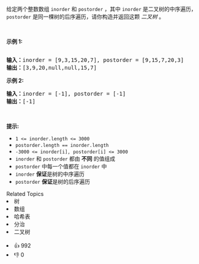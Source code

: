 <p>给定两个整数数组 <code>inorder</code> 和 <code>postorder</code> ，其中 <code>inorder</code> 是二叉树的中序遍历， <code>postorder</code> 是同一棵树的后序遍历，请你构造并返回这颗&nbsp;<em>二叉树</em>&nbsp;。</p>

<p>&nbsp;</p>

<p><strong>示例 1:</strong></p> 
<img alt="" src="https://assets.leetcode.com/uploads/2021/02/19/tree.jpg" /> 
<pre>
<b>输入：</b>inorder = [9,3,15,20,7], postorder = [9,15,7,20,3]
<b>输出：</b>[3,9,20,null,null,15,7]
</pre>

<p><strong>示例 2:</strong></p>

<pre>
<b>输入：</b>inorder = [-1], postorder = [-1]
<b>输出：</b>[-1]
</pre>

<p>&nbsp;</p>

<p><strong>提示:</strong></p>

<ul> 
 <li><code>1 &lt;= inorder.length &lt;= 3000</code></li> 
 <li><code>postorder.length == inorder.length</code></li> 
 <li><code>-3000 &lt;= inorder[i], postorder[i] &lt;= 3000</code></li> 
 <li><code>inorder</code>&nbsp;和&nbsp;<code>postorder</code>&nbsp;都由 <strong>不同</strong> 的值组成</li> 
 <li><code>postorder</code>&nbsp;中每一个值都在&nbsp;<code>inorder</code>&nbsp;中</li> 
 <li><code>inorder</code>&nbsp;<strong>保证</strong>是树的中序遍历</li> 
 <li><code>postorder</code>&nbsp;<strong>保证</strong>是树的后序遍历</li> 
</ul>

<div><div>Related Topics</div><div><li>树</li><li>数组</li><li>哈希表</li><li>分治</li><li>二叉树</li></div></div><br><div><li>👍 992</li><li>👎 0</li></div>